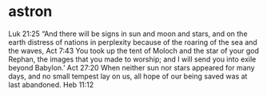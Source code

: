 # astron


Luk 21:25
“And there will be signs in sun and moon and stars, and on the earth distress of nations in perplexity because of the roaring of the sea and the waves,
Act 7:43
You took up the tent of Moloch
and the star of your god Rephan,
the images that you made to worship;
and I will send you into exile beyond Babylon.’
Act 27:20
When neither sun nor stars appeared for many days, and no small tempest lay on us, all hope of our being saved was at last abandoned.
Heb 11:12
